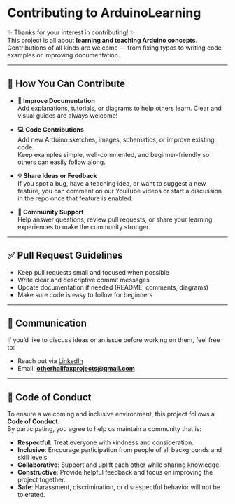 # Contributing to ArduinoLearning

✨ Thanks for your interest in contributing! ✨  
This project is all about **learning and teaching Arduino concepts**.  
Contributions of all kinds are welcome — from fixing typos to writing code examples or improving documentation.

---

## 📌 How You Can Contribute

- **📝 Improve Documentation**  
  Add explanations, tutorials, or diagrams to help others learn. Clear and visual guides are always welcome!

- **💻 Code Contributions**  
  Add new Arduino sketches, images, schematics, or improve existing code.  
  Keep examples simple, well-commented, and beginner-friendly so others can easily follow along.

- **💡 Share Ideas or Feedback**  
  If you spot a bug, have a teaching idea, or want to suggest a new feature, you can comment on our YouTube videos or start a discussion in the repo once that feature is enabled.

- **🤝 Community Support**  
  Help answer questions, review pull requests, or share your learning experiences to make the community stronger.

---

## ✅ Pull Request Guidelines

- Keep pull requests small and focused when possible  
- Write clear and descriptive commit messages  
- Update documentation if needed (README, comments, diagrams)  
- Make sure code is easy to follow for beginners

---

## 💬 Communication

If you’d like to discuss ideas or an issue before working on them, feel free to:
 
- Reach out via [LinkedIn](https://www.linkedin.com/in/peter-vaughan-997478239/)  
- Email: **otherhalifaxprojects@gmail.com**

---

## 📜 Code of Conduct

To ensure a welcoming and inclusive environment, this project follows a **Code of Conduct**.  
By participating, you agree to help us maintain a community that is:

- **Respectful**: Treat everyone with kindness and consideration.  
- **Inclusive**: Encourage participation from people of all backgrounds and skill levels.  
- **Collaborative**: Support and uplift each other while sharing knowledge.  
- **Constructive**: Provide helpful feedback and focus on improving the project together.  
- **Safe**: Harassment, discrimination, or disrespectful behavior will not be tolerated.  

